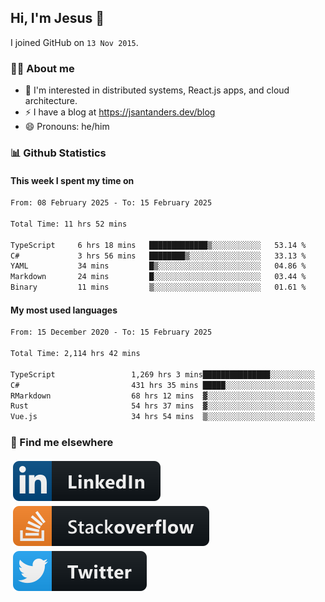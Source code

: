 ## Hi, I'm Jesus 👋

I joined GitHub on `13 Nov 2015`.

<!-- Talking about you -->

### 👨‍💻 About me

- 👦 I'm interested in distributed systems, React.js apps, and cloud architecture.
- ⚡️ I have a blog at <https://jsantanders.dev/blog>
- 😄 Pronouns: he/him

### 📊 Github Statistics

#### This week I spent my time on

<!--START_SECTION:weekly-->

```txt
From: 08 February 2025 - To: 15 February 2025

Total Time: 11 hrs 52 mins

TypeScript     6 hrs 18 mins   █████████████▒░░░░░░░░░░░   53.14 %
C#             3 hrs 56 mins   ████████▒░░░░░░░░░░░░░░░░   33.13 %
YAML           34 mins         █▒░░░░░░░░░░░░░░░░░░░░░░░   04.86 %
Markdown       24 mins         █░░░░░░░░░░░░░░░░░░░░░░░░   03.44 %
Binary         11 mins         ▒░░░░░░░░░░░░░░░░░░░░░░░░   01.61 %
```

<!--END_SECTION:weekly-->

#### My most used languages

<!--START_SECTION:alltime-->

```txt
From: 15 December 2020 - To: 15 February 2025

Total Time: 2,114 hrs 42 mins

TypeScript                 1,269 hrs 3 mins███████████████░░░░░░░░░░   60.01 %
C#                         431 hrs 35 mins █████░░░░░░░░░░░░░░░░░░░░   20.41 %
RMarkdown                  68 hrs 12 mins  ▓░░░░░░░░░░░░░░░░░░░░░░░░   03.23 %
Rust                       54 hrs 37 mins  ▓░░░░░░░░░░░░░░░░░░░░░░░░   02.58 %
Vue.js                     34 hrs 54 mins  ▒░░░░░░░░░░░░░░░░░░░░░░░░   01.65 %
```

<!--END_SECTION:alltime-->

### 📢 Find me elsewhere

<p>
  <a target="_blank" href="https://linkedin.com/in/jsantanders">
    <img src="https://github.com/jsantanders/jsantanders/blob/master/img/linkedin.svg" alt="LinkedIn" style="vertical-align:top; margin:4px">
  </a>
  
  <a target="_blank" href="https://stackoverflow.com/users/7318331/jesus-santander">
    <img src="https://github.com/jsantanders/jsantanders/blob/master/img/stackoverflow.svg" alt="StackOverflow" style="vertical-align:top; margin:4px">
  </a>
  
  <a target="_blank" href="http://twitter.com/jsantanders">
    <img src="https://github.com/jsantanders/jsantanders/blob/master/img/twitter.svg" alt="Twitter" style="vertical-align:top; margin:4px">
  </a>
</p>
